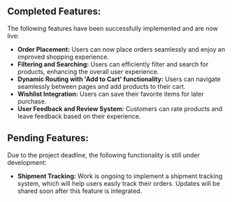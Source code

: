 ## Completed Features:
The following features have been successfully implemented and are now live:

- **Order Placement:** Users can now place orders seamlessly and enjoy an improved shopping experience.
- **Filtering and Searching:** Users can efficiently filter and search for products, enhancing the overall user experience.
- **Dynamic Routing with 'Add to Cart' functionality:** Users can navigate seamlessly between pages and add products to their cart.
- **Wishlist Integration:** Users can save their favorite items for later purchase.
- **User Feedback and Review System:** Customers can rate products and leave feedback based on their experience.

## Pending Features:
Due to the project deadline, the following functionality is still under development:

- **Shipment Tracking:** Work is ongoing to implement a shipment tracking system, which will help users easily track their orders. Updates will be shared soon after this feature is integrated.
